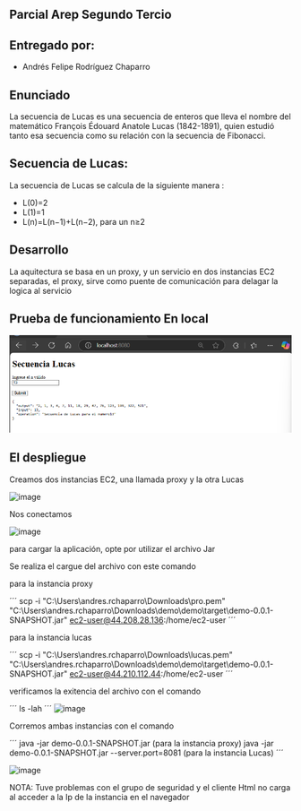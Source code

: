## Parcial Arep Segundo Tercio

## Entregado por:

* Andrés Felipe Rodríguez Chaparro

## Enunciado
La secuencia de Lucas es una secuencia de enteros que lleva el nombre del matemático François Édouard Anatole Lucas (1842-1891), 
quien estudió tanto esa secuencia como su relación con la secuencia de Fibonacci.

## Secuencia de Lucas:
La secuencia de Lucas se calcula de la siguiente manera :

* L(0)=2
* L(1)=1
* L(n)=L(n−1)+L(n−2), para un n≥2



## Desarrollo 

La aquitectura se basa en un proxy, y un servicio en dos instancias EC2 separadas, el proxy, sirve como puente de comunicación para delagar la logica al servicio 

## Prueba de funcionamiento En local

![alt text](image.png)

## El despliegue 

Creamos dos instancias EC2, una llamada proxy y la otra Lucas

![image](https://github.com/user-attachments/assets/d1317517-42f7-4117-aba4-aae64fa1c145)


Nos conectamos 

![image](https://github.com/user-attachments/assets/7067fb99-ff44-4590-8980-d8855cbb531e)


para cargar la aplicación, opte por utilizar el archivo Jar

Se realiza el cargue del archivo con este comando 

para la instancia proxy

´´´
scp -i "C:\Users\andres.rchaparro\Downloads\pro.pem" "C:\Users\andres.rchaparro\Downloads\demo\demo\target\demo-0.0.1-SNAPSHOT.jar" ec2-user@44.208.28.136:/home/ec2-user
´´´

para la instancia lucas

´´´
scp -i "C:\Users\andres.rchaparro\Downloads\lucas.pem" "C:\Users\andres.rchaparro\Downloads\demo\demo\target\demo-0.0.1-SNAPSHOT.jar" ec2-user@44.210.112.44:/home/ec2-user
´´´

verificamos la exitencia del archivo con el comando 

´´´
ls -lah
´´´
![image](https://github.com/user-attachments/assets/e2e04e60-9076-4034-ba02-12a83b4a7bb7)


Corremos ambas instancias con el comando

´´´
java -jar demo-0.0.1-SNAPSHOT.jar (para la instancia proxy)
java -jar demo-0.0.1-SNAPSHOT.jar --server.port=8081 (para la instancia Lucas)
´´´

![image](https://github.com/user-attachments/assets/7a37c917-0ec4-443b-a6f7-21a2c94b8ef2)


NOTA: Tuve problemas con el grupo de seguridad y el cliente Html no carga al acceder a la Ip de la instancia en el navegador








